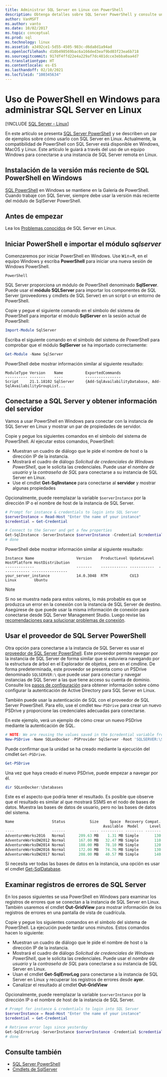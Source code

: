 ```yaml
---
title: Administrar SQL Server en Linux con PowerShell
description: Obtenga detalles sobre SQL Server PowerShell y consulte un par de ejemplos sobre cómo usar Windows con SQL Server en Linux.
author: VanMSFT
ms.author: vanto
ms.date: 10/02/2017
ms.topic: conceptual
ms.prod: sql
ms.technology: linux
ms.assetid: a3492ce1-5d55-4505-983c-d6da8d1a94ad
ms.openlocfilehash: d10b498569bac6a166ded3eaf9bd03f23ea6b718
ms.sourcegitcommit: 917df4ffd22e4a229af7dc481dcce3ebba0aa4d7
ms.translationtype: HT
ms.contentlocale: es-ES
ms.lasthandoff: 02/10/2021
ms.locfileid: "100345634"
---
```

# <a name="use-powershell-on-windows-to-manage-sql-server-on-linux"></a>Uso de PowerShell en Windows para administrar SQL Server en Linux

[!INCLUDE [SQL Server - Linux](../includes/applies-to-version/sql-linux.md)]

En este artículo se presenta [SQL Server PowerShell](../powershell/sql-server-powershell.md) y se describen un par de ejemplos sobre cómo usarlo con SQL Server en Linux. Actualmente, la compatibilidad de PowerShell con SQL Server está disponible en Windows, MacOS y Linux. Este artículo le guiará a través del uso de un equipo Windows para conectarse a una instancia de SQL Server remota en Linux.

## <a name="install-the-newest-version-of-sql-powershell-on-windows"></a>Instalación de la versión más reciente de SQL PowerShell en Windows

[SQL PowerShell](../powershell/download-sql-server-ps-module.md) en Windows se mantiene en la Galería de PowerShell. Cuando trabaje con SQL Server, siempre debe usar la versión más reciente del módulo de SqlServer PowerShell.

## <a name="before-you-begin"></a>Antes de empezar

Lea los [Problemas conocidos](sql-server-linux-release-notes.md) de SQL Server en Linux.

## <a name="launch-powershell-and-import-the-sqlserver-module"></a>Iniciar PowerShell e importar el módulo *sqlserver*

Comenzaremos por iniciar PowerShell en Windows. Use <kbd>Win</kbd>+<kbd>R</kbd>, en el equipo Windows y escriba **PowerShell** para iniciar una nueva sesión de Windows PowerShell.

```
PowerShell
```

SQL Server proporciona un módulo de PowerShell denominado **SqlServer**. Puede usar el **módulo SQLServer** para importar los componentes de SQL Server (proveedores y cmdlets de SQL Server) en un script o un entorno de PowerShell.

Copie y pegue el siguiente comando en el símbolo del sistema de PowerShell para importar el módulo **SqlServer** en la sesión actual de PowerShell:

```powershell
Import-Module SqlServer
```

Escriba el siguiente comando en el símbolo del sistema de PowerShell para comprobar que el módulo **SqlServer** se ha importado correctamente:

```powershell
Get-Module -Name SqlServer
```

PowerShell debe mostrar información similar al siguiente resultado:

```
ModuleType Version    Name          ExportedCommands
---------- -------    ----          ----------------
Script     21.1.18102 SqlServer     {Add-SqlAvailabilityDatabase, Add-SqlAvailabilityGroupList...
```

## <a name="connect-to-sql-server-and-get-server-information"></a>Conectarse a SQL Server y obtener información del servidor

Vamos a usar PowerShell en Windows para conectar con la instancia de SQL Server en Linux y mostrar un par de propiedades de servidor.

Copie y pegue los siguientes comandos en el símbolo del sistema de PowerShell. Al ejecutar estos comandos, PowerShell:
- Muestran un cuadro de diálogo que le pide el nombre de host o la dirección IP de la instancia.
- Mostrará el cuadro de diálogo *Solicitud de credenciales de Windows PowerShell*, que le solicita las credenciales. Puede usar el *nombre de usuario* y la  *contraseña de SQL* para conectarse a su instancia de SQL Server en Linux.
- Use el cmdlet **Get-SqlInstance** para conectarse al **servidor** y mostrar algunas propiedades

Opcionalmente, puede reemplazar la variable `$serverInstance` por la dirección IP o el nombre de host de la instancia de SQL Server.

```powershell
# Prompt for instance & credentials to login into SQL Server
$serverInstance = Read-Host "Enter the name of your instance"
$credential = Get-Credential

# Connect to the Server and get a few properties
Get-SqlInstance -ServerInstance $serverInstance -Credential $credential
# done
```

PowerShell debe mostrar información similar al siguiente resultado:

```
Instance Name                   Version    ProductLevel UpdateLevel  HostPlatform HostDistribution                
-------------                   -------    ------------ -----------  ------------ ----------------                
your_server_instance            14.0.3048  RTM          CU13         Linux        Ubuntu 
```
> [!NOTE]
> Si no se muestra nada para estos valores, lo más probable es que se produzca un error en la conexión con la instancia de SQL Server de destino. Asegúrese de que puede usar la misma información de conexión para conectarse desde SQL Server Management Studio. Luego revise las [recomendaciones para solucionar problemas de conexión](sql-server-linux-troubleshooting-guide.md#connection).

## <a name="using-the-sql-server-powershell-provider"></a>Usar el proveedor de SQL Server PowerShell

Otra opción para conectarse a la instancia de SQL Server es usar el [proveedor de SQL Server PowerShell](../powershell/sql-server-powershell-provider.md).  Este proveedor permite navegar por la instancia de SQL Server de forma similar que si estuviera navegando por la estructura de árbol en el Explorador de objetos, pero en el cmdline.  De forma predeterminada, este proveedor se presenta como un PSDrive denominado `SQLSERVER:\` que puede usar para conectar y navegar instancias de SQL Server a las que tiene acceso su cuenta de dominio.  Consulte los [pasos de configuración](./sql-server-linux-active-directory-auth-overview.md#configuration-steps) para obtener información sobre cómo configurar la autenticación de Active Directory para SQL Server en Linux.

También puede usar la autenticación de SQL con el proveedor de SQL Server PowerShell. Para ello, use el cmdlet `New-PSDrive` para crear un nuevo PSDrive y proporcione las credenciales adecuadas para conectarse.

En este ejemplo, verá un ejemplo de cómo crear un nuevo PSDrive mediante la autenticación de SQL.

```powershell
# NOTE: We are reusing the values saved in the $credential variable from the above example.
New-PSDrive -Name SQLonDocker -PSProvider SqlServer -Root 'SQLSERVER:\SQL\localhost,10002\Default\' -Credential $credential
```

Puede confirmar que la unidad se ha creado mediante la ejecución del cmdlet `Get-PSDrive`.

```powershell
Get-PSDrive
```

Una vez que haya creado el nuevo PSDrive, puede empezar a navegar por él.

```powershell
dir SQLonDocker:\Databases
```

Este es el aspecto que podría tener el resultado.  Es posible que observe que el resultado es similar al que mostrará SSMS en el nodo de bases de datos.  Muestra las bases de datos de usuario, pero no las bases de datos del sistema.

```powershell
Name                 Status           Size     Space  Recovery Compat. Owner
                                            Available  Model     Level
----                 ------           ---- ---------- -------- ------- -----
AdventureWorks2016   Normal      209.63 MB    1.31 MB Simple       130 sa
AdventureWorksDW2012 Normal      167.00 MB   32.47 MB Simple       110 sa
AdventureWorksDW2014 Normal      188.00 MB   78.10 MB Simple       120 sa
AdventureWorksDW2016 Normal      172.00 MB   74.76 MB Simple       130 sa
AdventureWorksDW2017 Normal      208.00 MB   40.57 MB Simple       140 sa
```

Si necesita ver todas las bases de datos en la instancia, una opción es usar el cmdlet [Get-SqlDatabase](/powershell/module/sqlserver/Get-SqlDatabase).

## <a name="examine-sql-server-error-logs"></a>Examinar registros de errores de SQL Server

En los pasos siguientes se usa PowerShell en Windows para examinar los registros de errores que se conectan a la instancia de SQL Server en Linux. También usaremos el cmdlet **Out-GridView** para mostrar información de los registros de errores en una pantalla de vista de cuadrícula.

Copie y pegue los siguientes comandos en el símbolo del sistema de PowerShell. La ejecución puede tardar unos minutos. Estos comandos hacen lo siguiente:
- Muestran un cuadro de diálogo que le pide el nombre de host o la dirección IP de la instancia.
- Mostrará el cuadro de diálogo *Solicitud de credenciales de Windows PowerShell*, que le solicita las credenciales. Puede usar el *nombre de usuario* y la  *contraseña de SQL* para conectarse a su instancia de SQL Server en Linux.
- Usan el cmdlet **Get-SqlErrorLog** para conectarse a la instancia de SQL Server en Linux y recuperar los registros de errores desde **ayer**.
- Canalizar el resultado al cmdlet **Out-GridView**

Opcionalmente, puede reemplazar la variable `$serverInstance` por la dirección IP o el nombre de host de la instancia de SQL Server.

```powershell
# Prompt for instance & credentials to login into SQL Server
$serverInstance = Read-Host "Enter the name of your instance"
$credential = Get-Credential

# Retrieve error logs since yesterday
Get-SqlErrorLog -ServerInstance $serverInstance -Credential $credential -Since Yesterday | Out-GridView
# done
```
## <a name="see-also"></a>Consulte también
- [SQL Server PowerShell](../powershell/sql-server-powershell.md)
- [Cmdlets de SqlServer](/powershell/module/sqlserver)